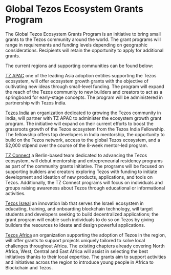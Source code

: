 # Global Tezos Ecosystem Grants Program

 The Global Tezos Ecosystem Grants Program is an initiative to bring small grants to the Tezos community around the world. The grant programs will range in requirements and funding levels depending on geographic considerations. Recipients will retain the opportunity to apply for additional grants. 



The current regions and supporting communities can be found below:

[TZ APAC](https://www.tzapac.com/) one of the leading Asia adoption entities supporting the Tezos ecosystem, will offer ecosystem growth grants with the objective of cultivating new ideas through small-level funding. The program will expand the reach of the Tezos community to new builders and creators to act as a springboard for early-stage concepts. The program will be administered in partnership with Tezos India.

[Tezos India](https://tezosindia.org.in/) an organization dedicated to growing the Tezos community in India, will partner with TZ APAC to administer the ecosystem growth grant program. The initiative will expand on their current efforts to boost the grassroots growth of the Tezos ecosystem from the Tezos India Fellowship. The fellowship offers top developers in India mentorship, the opportunity to build on the Tezos network, access to the global Tezos ecosystem, and a $2,000 stipend over the course of the 8-week mentor-led program.

[TZ Connect](https://www.tzconnect.com/en/) a Berlin-based team dedicated to advancing the Tezos ecosystem, will debut mentorship and entrepreneurial residency programs as part of the community grants initiative. The programs will be focused on supporting builders and creators exploring Tezos with funding to initiate development and ideation of new products, applications, and tools on Tezos. Additionally, the TZ Connect programs will focus on individuals and groups raising awareness about Tezos through educational or informational activities.

[Tezos Isreal](https://tezos.co.il/) an innovation lab that serves the Israeli ecosystem in educating, training, and onboarding blockchain technology, will target students and developers seeking to build decentralized applications; the grant program will enable such individuals to do so on Tezos by giving builders the resources to ideate and design powerful applications.

[Tezos Africa](https://tezosafrica.com/) an organization supporting the adoption of Tezos in the region, will offer grants to support projects uniquely tailored to solve local challenges throughout Africa. The existing chapters already covering North Africa, West, Central and East Africa will assist in selecting the best initiatives thanks to their local expertise. The grants aim to support activities and initiatives across the region to introduce young people in Africa to Blockchain and Tezos.

